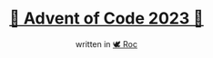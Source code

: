 <center>

# [🎄 Advent of Code 2023 🌟](https://adventofcode.com/2023)

written in [🕊️ Roc](https://www.roc-lang.org/)

</center>